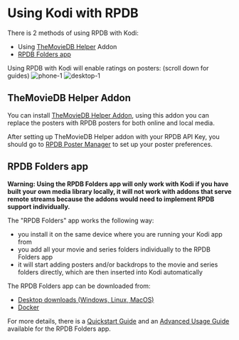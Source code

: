 # Using Kodi with RPDB

There is 2 methods of using RPDB with Kodi:
- Using [TheMovieDB Helper](#themoviedb-helper-addon) Addon
- [RPDB Folders app](#rpdb-folders-app)

Using RPDB with Kodi will enable ratings on posters: (scroll down for guides)
![phone-1](https://github.com/jaruba/rpdb-help/assets/1777923/60009c64-9e52-4e06-9852-aecb61cc315d)
![desktop-1](https://github.com/jaruba/rpdb-help/assets/1777923/23a7d658-bf28-4da6-8e7f-dc7ef929a392)

## TheMovieDB Helper Addon

You can install [TheMovieDB Helper Addon](https://github.com/jurialmunkey/plugin.video.themoviedb.helper/blob/nexus/Readme.md), using this addon you can replace the posters with RPDB posters for both online and local media.

After setting up TheMovieDB Helper addon with your RPDB API Key, you should go to [RPDB Poster Manager](https://manager.ratingposterdb.com/) to set up your poster preferences.

## RPDB Folders app

**Warning: Using the RPDB Folders app will only work with Kodi if you have built your own media library locally, it will not work with addons that serve remote streams because the addons would need to implement RPDB support individually.**

The "RPDB Folders" app works the following way:
- you install it on the same device where you are running your Kodi app from
- you add all your movie and series folders individually to the RPDB Folders app
- it will start adding posters and/or backdrops to the movie and series folders directly, which are then inserted into Kodi automatically

The RPDB Folders app can be downloaded from:
- [Desktop downloads (Windows, Linux, MacOS)](https://github.com/RatingPosterDB/rpdb-folders/releases)
- [Docker](https://github.com/RatingPosterDB/rpdb-folders-docker/blob/main/README.md)

For more details, there is a [Quickstart Guide](https://github.com/RatingPosterDB/rpdb-folders/wiki/Quick-Start-Guide) and an [Advanced Usage Guide](https://github.com/RatingPosterDB/rpdb-folders/wiki/Advanced-Usage) available for the RPDB Folders app.

